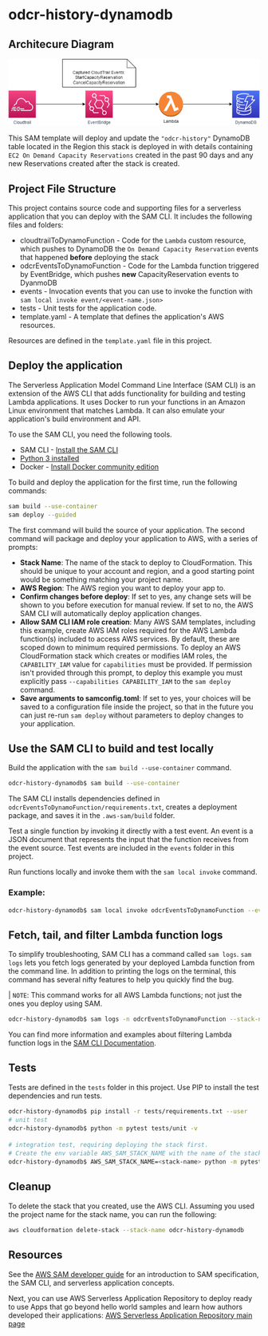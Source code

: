 # odcr-history-dynamodb


## Architecure Diagram
<p align="center">
  <img alt="cloud303-diagram" src="readme-images/diagram.png" width="648px">
</p>

This SAM template will deploy and update the `"odcr-history"` DynamoDB table located in the Region this stack is deployed in with details containing `EC2 On Demand Capacity Reservations` created in the past 90 days and any new Reservations created after the stack is created.

## Project File Structure
This project contains source code and supporting files for a serverless application that you can deploy with the SAM CLI. It includes the following files and folders:

- cloudtrailToDynamoFunction - Code for the `Lambda` custom resource, which pushes to DynamoDB the `On Demand Capacity Reservation` events that happened **before** deploying the stack
- odcrEventsToDynamoFunction - Code for the Lambda function triggered by EventBridge, which pushes **new** CapacityReservation events to DyanmoDB
- events - Invocation events that you can use to invoke the function with `sam local invoke event/<event-name.json>`
- tests - Unit tests for the application code. 
- template.yaml - A template that defines the application's AWS resources.

Resources are defined in the `template.yaml` file in this project.






## Deploy the application

The Serverless Application Model Command Line Interface (SAM CLI) is an extension of the AWS CLI that adds functionality for building and testing Lambda applications. It uses Docker to run your functions in an Amazon Linux environment that matches Lambda. It can also emulate your application's build environment and API.

To use the SAM CLI, you need the following tools.

* SAM CLI - [Install the SAM CLI](https://docs.aws.amazon.com/serverless-application-model/latest/developerguide/serverless-sam-cli-install.html)
* [Python 3 installed](https://www.python.org/downloads/)
* Docker - [Install Docker community edition](https://hub.docker.com/search/?type=edition&offering=community)

To build and deploy the application for the first time, run the following commands:

```bash
sam build --use-container
sam deploy --guided
```

The first command will build the source of your application. The second command will package and deploy your application to AWS, with a series of prompts:

* **Stack Name**: The name of the stack to deploy to CloudFormation. This should be unique to your account and region, and a good starting point would be something matching your project name.
* **AWS Region**: The AWS region you want to deploy your app to.
* **Confirm changes before deploy**: If set to yes, any change sets will be shown to you before execution for manual review. If set to no, the AWS SAM CLI will automatically deploy application changes.
* **Allow SAM CLI IAM role creation**: Many AWS SAM templates, including this example, create AWS IAM roles required for the AWS Lambda function(s) included to access AWS services. By default, these are scoped down to minimum required permissions. To deploy an AWS CloudFormation stack which creates or modifies IAM roles, the `CAPABILITY_IAM` value for `capabilities` must be provided. If permission isn't provided through this prompt, to deploy this example you must explicitly pass `--capabilities CAPABILITY_IAM` to the `sam deploy` command.
* **Save arguments to samconfig.toml**: If set to yes, your choices will be saved to a configuration file inside the project, so that in the future you can just re-run `sam deploy` without parameters to deploy changes to your application.

## Use the SAM CLI to build and test locally

Build the application with the `sam build --use-container` command.

```bash
odcr-history-dynamodb$ sam build --use-container
```

The SAM CLI installs dependencies defined in `odcrEventsToDynamoFunction/requirements.txt`, creates a deployment package, and saves it in the `.aws-sam/build` folder.

Test a single function by invoking it directly with a test event. An event is a JSON document that represents the input that the function receives from the event source. Test events are included in the `events` folder in this project.

Run functions locally and invoke them with the `sam local invoke` command.

### Example:
```bash
odcr-history-dynamodb$ sam local invoke odcrEventsToDynamoFunction --event events/createCapacityReservation-limited.json
```

## Fetch, tail, and filter Lambda function logs

To simplify troubleshooting, SAM CLI has a command called `sam logs`. `sam logs` lets you fetch logs generated by your deployed Lambda function from the command line. In addition to printing the logs on the terminal, this command has several nifty features to help you quickly find the bug.

| `NOTE`: This command works for all AWS Lambda functions; not just the ones you deploy using SAM.

```bash
odcr-history-dynamodb$ sam logs -n odcrEventsToDynamoFunction --stack-name odcr-history-dynamodb --tail
```

You can find more information and examples about filtering Lambda function logs in the [SAM CLI Documentation](https://docs.aws.amazon.com/serverless-application-model/latest/developerguide/serverless-sam-cli-logging.html).

## Tests

Tests are defined in the `tests` folder in this project. Use PIP to install the test dependencies and run tests.

```bash
odcr-history-dynamodb$ pip install -r tests/requirements.txt --user
# unit test
odcr-history-dynamodb$ python -m pytest tests/unit -v

# integration test, requiring deploying the stack first.
# Create the env variable AWS_SAM_STACK_NAME with the name of the stack we are testing
odcr-history-dynamodb$ AWS_SAM_STACK_NAME=<stack-name> python -m pytest tests/integration -v
```

## Cleanup

To delete the stack that you created, use the AWS CLI. Assuming you used the project name for the stack name, you can run the following:

```bash
aws cloudformation delete-stack --stack-name odcr-history-dynamodb
```

## Resources

See the [AWS SAM developer guide](https://docs.aws.amazon.com/serverless-application-model/latest/developerguide/what-is-sam.html) for an introduction to SAM specification, the SAM CLI, and serverless application concepts.

Next, you can use AWS Serverless Application Repository to deploy ready to use Apps that go beyond hello world samples and learn how authors developed their applications: [AWS Serverless Application Repository main page](https://aws.amazon.com/serverless/serverlessrepo/)
